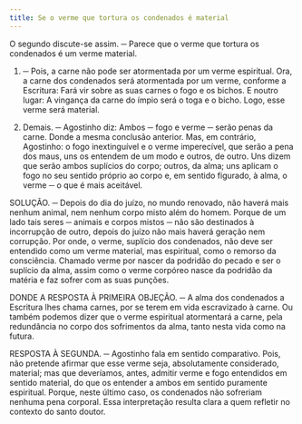 ```yaml
---
title: Se o verme que tortura os condenados é material
---
```


O segundo discute-se assim. ─ Parece que o verme que tortura os condenados é um verme material.  

1. ─ Pois, a carne não pode ser atormentada por um verme espiritual. Ora, a carne dos condenados será atormentada por um verme, conforme a Escritura: Fará vir sobre as suas carnes o fogo e os bichos. E noutro lugar: A vingança da carne do ímpio será o toga e o bicho. Logo, esse verme será material.  

2. Demais. ─ Agostinho diz: Ambos ─ fogo e verme ─ serão penas da carne. Donde a mesma conclusão anterior.  Mas, em contrário, Agostinho: o fogo inextinguível e o verme imperecível, que serão a pena dos maus, uns os entendem de um modo e outros, de outro. Uns dizem que serão ambos suplícios do corpo; outros, da alma; uns aplicam o fogo no seu sentido próprio ao corpo e, em sentido figurado, à alma, o verme ─ o que é mais aceitável.  

SOLUÇÃO. ─ Depois do dia do juízo, no mundo renovado, não haverá mais nenhum animal, nem nenhum corpo misto além do homem. Porque de um lado tais seres ─ animais e corpos mistos ─ não são destinados à incorrupção de outro, depois do juízo não mais haverá geração nem corrupção. Por onde, o verme, suplício dos condenados, não deve ser entendido como um verme material, mas espiritual, como o remorso da consciência. Chamado verme por nascer da podridão do pecado e ser o suplício da alma, assim como o verme corpóreo nasce da podridão da matéria e faz sofrer com as suas punções.  

DONDE A RESPOSTA À PRIMEIRA OBJEÇÃO. ─ A alma dos condenados a Escritura lhes chama carnes, por se terem em vida escravizado à carne. Ou também podemos dizer que o verme espiritual atormentará a carne, pela redundância no corpo dos sofrimentos da alma, tanto nesta vida como na futura.  

RESPOSTA À SEGUNDA. ─ Agostinho fala em sentido comparativo. Pois, não pretende afirmar que esse verme seja, absolutamente considerado, material; mas que deveríamos, antes, admitir verme e fogo entendidos em sentido material, do que os entender a ambos em sentido puramente espiritual. Porque, neste último caso, os condenados não sofreriam nenhuma pena corporal. Essa interpretação resulta clara a quem refletir no contexto do santo doutor.